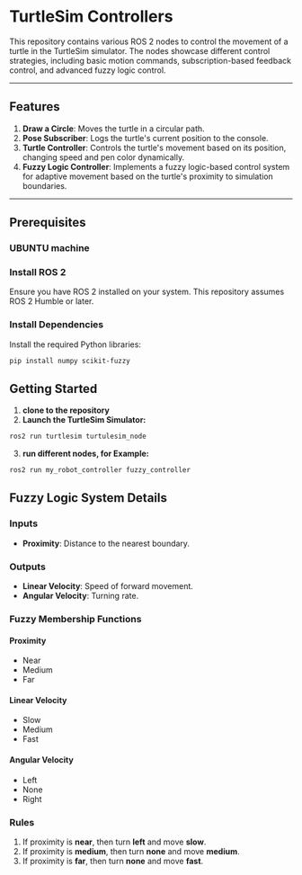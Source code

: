 # TurtleSim Controllers

This repository contains various ROS 2 nodes to control the movement of a turtle in the TurtleSim simulator. The nodes showcase different control strategies, including basic motion commands, subscription-based feedback control, and advanced fuzzy logic control.

---

## Features

1. **Draw a Circle**: Moves the turtle in a circular path.
2. **Pose Subscriber**: Logs the turtle's current position to the console.
3. **Turtle Controller**: Controls the turtle's movement based on its position, changing speed and pen color dynamically.
4. **Fuzzy Logic Controller**: Implements a fuzzy logic-based control system for adaptive movement based on the turtle's proximity to simulation boundaries.

---

## Prerequisites
### UBUNTU machine

### Install ROS 2
Ensure you have ROS 2 installed on your system. This repository assumes ROS 2 Humble or later.

### Install Dependencies
Install the required Python libraries:
```bash
pip install numpy scikit-fuzzy

```
## Getting Started
1. **clone to the repository**
2. **Launch the TurtleSim Simulator:**
```bash
ros2 run turtlesim turtulesim_node

```
3. **run different nodes, for Example:**
```bash
ros2 run my_robot_controller fuzzy_controller

```

## Fuzzy Logic System Details

### Inputs
- **Proximity**: Distance to the nearest boundary.

### Outputs
- **Linear Velocity**: Speed of forward movement.
- **Angular Velocity**: Turning rate.

### Fuzzy Membership Functions

#### Proximity
- Near
- Medium
- Far

#### Linear Velocity
- Slow
- Medium
- Fast

#### Angular Velocity
- Left
- None
- Right

### Rules
1. If proximity is **near**, then turn **left** and move **slow**.
2. If proximity is **medium**, then turn **none** and move **medium**.
3. If proximity is **far**, then turn **none** and move **fast**.


